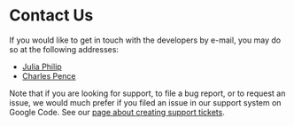 # Contact Us

If you would like to get in touch with the developers by e-mail, you may do so at the following addresses:

-   [Julia Philip](jphilip@nd.edu)
-   [Charles Pence](charles@charlespence.net)

Note that if you are looking for support, to file a bug report, or to request an issue, we would much prefer if you filed an issue in our support system on Google Code. See our [page about creating support tickets](https://github.com/jtophilip/mtbindingsim/wiki/FilingATicket).
